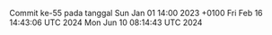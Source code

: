 Commit ke-55 pada tanggal Sun Jan 01 14:00 2023 +0100
Fri Feb 16 14:43:06 UTC 2024
Mon Jun 10 08:14:43 UTC 2024
